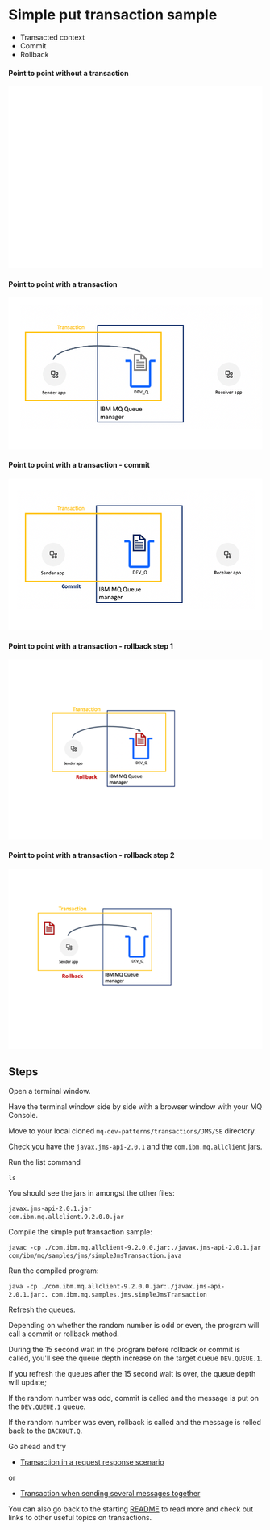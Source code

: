Simple put transaction sample
=============================

* Transacted context
* Commit
* Rollback

#### Point to point without a transaction

![Point to point with IBM MQ](/transactions/JMS/SE/images/ibm_mq_point_to_point.gif)

#### Point to point with a transaction

![Point to point with a transaction](/transactions/JMS/SE/images/ibm_mq_transaction_msg_b4_commit.png)

#### Point to point with a transaction - commit

![Point to point with a transaction](/transactions/JMS/SE/images/ibm_mq_transaction_msg_commited.png)

#### Point to point with a transaction - rollback step 1

![Point to point with a transaction](/transactions/JMS/SE/images/ibm_mq_transaction_msg_rollback.png)

#### Point to point with a transaction - rollback step 2

![Point to point with a transaction](/transactions/JMS/SE/images/ibm_mq_transaction_MSG_rollback_2.png)



## Steps

Open a terminal window.

Have the terminal window side by side with a browser window with your MQ Console.

Move to your local cloned `mq-dev-patterns/transactions/JMS/SE` directory.

Check you have the `javax.jms-api-2.0.1` and the `com.ibm.mq.allclient` jars.

Run the list command

```
ls
```

You should see the jars in amongst the other files:

```
javax.jms-api-2.0.1.jar
com.ibm.mq.allclient.9.2.0.0.jar
```

Compile the simple put transaction sample:

```
javac -cp ./com.ibm.mq.allclient-9.2.0.0.jar:./javax.jms-api-2.0.1.jar com/ibm/mq/samples/jms/simpleJmsTransaction.java
```

Run the compiled program:

```
java -cp ./com.ibm.mq.allclient-9.2.0.0.jar:./javax.jms-api-2.0.1.jar:. com.ibm.mq.samples.jms.simpleJmsTransaction
```

Refresh the queues.

Depending on whether the random number is odd or even, the program will call a commit or rollback method.

During the 15 second wait in the program before rollback or commit is called, you'll see the queue depth increase on the target queue `DEV.QUEUE.1`.

If you refresh the queues after the 15 second wait is over, the queue depth will update;

If the random number was odd, commit is called and the message is put on the `DEV.QUEUE.1` queue.

If the random number was even, rollback is called and the message is rolled back to the `BACKOUT.Q`.


Go ahead and try

- [Transaction in a request response scenario](simpleJMSTransReqRespReadme.md)

or

- [Transaction when sending several messages together](simpleJMSTransMultiReadme.md)

You can also go back to the starting [README](README.md) to read more and check out links to other useful topics on transactions.
